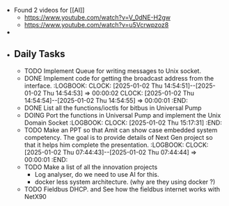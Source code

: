 - Found 2 videos for [[AI]]
	- https://www.youtube.com/watch?v=V_0dNE-H2gw
	- https://www.youtube.com/watch?v=u5Vcrwpzoz8
-
- ## Daily Tasks
	- TODO Implement Queue for writing messages to Unix socket.
	- DONE Implement code for getting the broadcast address from the interface.
	  :LOGBOOK:
	  CLOCK: [2025-01-02 Thu 14:54:51]--[2025-01-02 Thu 14:54:53] =>  00:00:02
	  CLOCK: [2025-01-02 Thu 14:54:54]--[2025-01-02 Thu 14:54:55] =>  00:00:01
	  :END:
	- DONE List all the functions/ioctls for bitbus in Universal Pump
	- DOING Port the functions in Universal Pump and implement the Unix Domain Socket
	  :LOGBOOK:
	  CLOCK: [2025-01-02 Thu 15:17:31]
	  :END:
	- TODO Make an PPT so that Amit can show case embedded system competency. The goal is to provide details of Next Gen project so that it helps him complete the presentation.
	  :LOGBOOK:
	  CLOCK: [2025-01-02 Thu 07:44:43]--[2025-01-02 Thu 07:44:44] =>  00:00:01
	  :END:
	- TODO Make a list of all the innovation projects
		- Log analyser, do we need to use AI for this.
		- docker less system architecture. (why are they using docker ?)
	- TODO Fieldbus DHCP. and See how the fieldbus internet works with NetX90